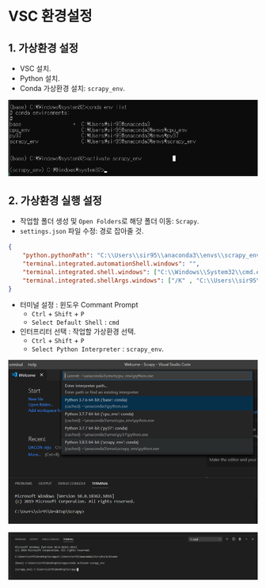 # VSC 환경설정



## 1. 가상환경 설정



* VSC 설치.
* Python 설치.
* Conda 가상환경 설치: `scrapy_env`.

![image-20200821105056568](images/image-20200821105056568.png)





## 2. 가상환경 실행 설정

* 작업할 폴더 생성 및 `Open Folders`로 해당 폴더 이동: `Scrapy`.
* `settings.json` 파일 수정: 경로 잡아줄 것.

```json
{
    "python.pythonPath": "C:\\Users\\sir95\\anaconda3\\envs\\scrapy_env\\python.exe",
    "terminal.integrated.automationShell.windows": "",
    "terminal.integrated.shell.windows": ["C:\\Windows\\System32\\cmd.exe" ], 
    "terminal.integrated.shellArgs.windows": ["/K" , "C:\\Users\\sir95\\anaconda3\\Scripts\\activate.bat C:\\Users\\sir95\\anaconda3 & conda activate scrapy_env"]
}
```

* 터미널 설정 : 윈도우 Commant Prompt
  * `Ctrl` + `Shift` + `P` 
  * `Select Default Shell` : `cmd`
* 인터프리터 선택 : 작업할 가상환경 선택.
  * `Ctrl` + `Shift` + `P`
  * `Select Python Interpreter` : `scrapy_env`.

![image-20200821105907281](images/image-20200821105907281.png)

![image-20200821110016770](images/image-20200821110016770.png)